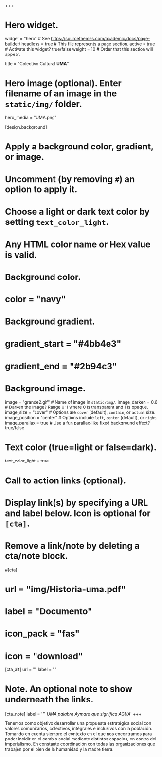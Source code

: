 +++
# Hero widget.
widget = "hero"  # See https://sourcethemes.com/academic/docs/page-builder/
headless = true  # This file represents a page section.
active = true  # Activate this widget? true/false
weight = 10  # Order that this section will appear.

title = "Colectivo Cultural **UMA**"

# Hero image (optional). Enter filename of an image in the `static/img/` folder.
hero_media = "UMA.png"

[design.background]
  # Apply a background color, gradient, or image.
  #   Uncomment (by removing `#`) an option to apply it.
  #   Choose a light or dark text color by setting `text_color_light`.
  #   Any HTML color name or Hex value is valid.

  # Background color.
  # color = "navy"
  
  # Background gradient.
  # gradient_start = "#4bb4e3"
  # gradient_end = "#2b94c3"
  
  # Background image.
   image = "grande2.gif"  # Name of image in `static/img/`.
   image_darken = 0.6  # Darken the image? Range 0-1 where 0 is transparent and 1 is opaque.
   image_size = "cover"  #  Options are `cover` (default), `contain`, or `actual` size.
   image_position = "center"  # Options include `left`, `center` (default), or `right`.
   image_parallax = true  # Use a fun parallax-like fixed background effect? true/false
  
  # Text color (true=light or false=dark).
  text_color_light = true

# Call to action links (optional).
#   Display link(s) by specifying a URL and label below. Icon is optional for `[cta]`.
#   Remove a link/note by deleting a cta/note block.
#[cta]
#  url = "img/Historia-uma.pdf"
#  label = "Documento"
#  icon_pack = "fas"
#  icon = "download"
  
[cta_alt]
  url = ""
  label = ""

# Note. An optional note to show underneath the links.
[cta_note]
  label = '<sup>&lowast;</sup> _*UMA palabra Aymara que significa AGUA*_'
+++

Tenemos como objetivo desarrollar una propuesta estratégica social con valores comunitarios, colectivos, intégrales e
inclusivos con la población. Tomando en cuenta siempre el contexto en el que nos encontramos
para poder incidir en el cambio social mediante distintos espacios, en contra del imperialismo. En
constante coordinación con todas las organizaciones que trabajen por el bien de la humanidad y la
madre tierra.